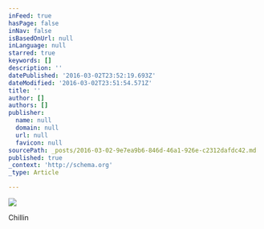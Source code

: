 ```yaml
---
inFeed: true
hasPage: false
inNav: false
isBasedOnUrl: null
inLanguage: null
starred: true
keywords: []
description: ''
datePublished: '2016-03-02T23:52:19.693Z'
dateModified: '2016-03-02T23:51:54.571Z'
title: ''
author: []
authors: []
publisher:
  name: null
  domain: null
  url: null
  favicon: null
sourcePath: _posts/2016-03-02-9e7ea9b6-846d-46a1-926e-c2312dafdc42.md
published: true
_context: 'http://schema.org'
_type: Article

---
```

![](https://the-grid-user-content.s3-us-west-2.amazonaws.com/08614cf1-a817-4a92-a8e2-969abb0f6195.jpg)

Chillin